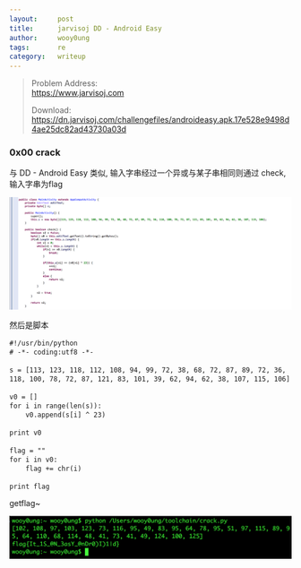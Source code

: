 ```yaml
---
layout:     post
title:      jarvisoj DD - Android Easy
author:     wooy0ung
tags: 		re
category:  	writeup
---
```



>Problem Address:  
>https://www.jarvisoj.com  
>  
>Download:  
>https://dn.jarvisoj.com/challengefiles/androideasy.apk.17e528e9498d4ae25dc82ad43730a03d  
<!-- more -->


### 0x00 crack

与 DD - Android Easy 类似, 输入字串经过一个异或与某子串相同则通过 check, 输入字串为flag

![](/assets/img/writeup/re/2017-08-19-jarvisoj-61dctf-androideasy/0x00.png)

然后是脚本

```
#!/usr/bin/python
# -*- coding:utf8 -*-

s = [113, 123, 118, 112, 108, 94, 99, 72, 38, 68, 72, 87, 89, 72, 36, 118, 100, 78, 72, 87, 121, 83, 101, 39, 62, 94, 62, 38, 107, 115, 106]

v0 = []
for i in range(len(s)):
	v0.append(s[i] ^ 23)

print v0

flag = ""
for i in v0:
	flag += chr(i)

print flag
```

getflag~

![](/assets/img/writeup/re/2017-08-19-jarvisoj-61dctf-androideasy/0x01.png)